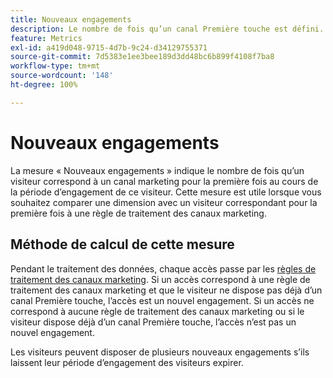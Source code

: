 ```yaml
---
title: Nouveaux engagements
description: Le nombre de fois qu’un canal Première touche est défini.
feature: Metrics
exl-id: a419d048-9715-4d7b-9c24-d34129755371
source-git-commit: 7d5383e1ee3bee189d3dd48bc6b899f4108f7ba8
workflow-type: tm+mt
source-wordcount: '148'
ht-degree: 100%

---
```


# Nouveaux engagements

La mesure « Nouveaux engagements » indique le nombre de fois qu’un visiteur correspond à un canal marketing pour la première fois au cours de la période d’engagement de ce visiteur. Cette mesure est utile lorsque vous souhaitez comparer une dimension avec un visiteur correspondant pour la première fois à une règle de traitement des canaux marketing.

## Méthode de calcul de cette mesure

Pendant le traitement des données, chaque accès passe par les [règles de traitement des canaux marketing](../c-marketing-channels/c-rules.md). Si un accès correspond à une règle de traitement des canaux marketing et que le visiteur ne dispose pas déjà d’un canal Première touche, l’accès est un nouvel engagement. Si un accès ne correspond à aucune règle de traitement des canaux marketing ou si le visiteur dispose déjà d’un canal Première touche, l’accès n’est pas un nouvel engagement.

Les visiteurs peuvent disposer de plusieurs nouveaux engagements s’ils laissent leur période d’engagement des visiteurs expirer.
